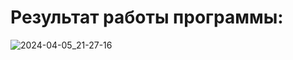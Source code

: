 # Результат работы программы:
![2024-04-05_21-27-16](https://github.com/vantedi/rvi_practice_4/assets/82594287/bab7c1ff-b2f8-4052-859c-9a7883b31350)
